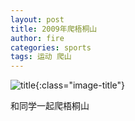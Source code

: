 ```yaml
---
layout: post
title: 2009年爬梧桐山
author: fire
categories: sports 
tags: 运动 爬山
---
```


![title](https://image.sideproject.cn/titlex/title_016.jpg){:class="image-title"}

和同学一起爬梧桐山
